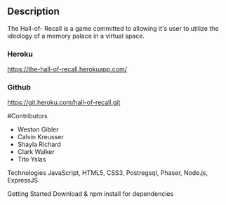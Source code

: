 ## Description 
The Hall-of- Recall is a game committed to allowing it's user to utilize the ideology of a memory palace in a virtual space. 

### Heroku
 https://the-hall-of-recall.herokuapp.com/

### Github
https://git.heroku.com/hall-of-recall.git

#Contributors 

* Weston Gibler
* Calvin Kreusser
* Shayla Richard
* Clark Walker
* Tito Yslas 

Technologies 
JavaScript, HTML5, CSS3, Postregsql, Phaser, Node.js, ExpressJS

Getting Started 
Download & npm install for dependencies 
